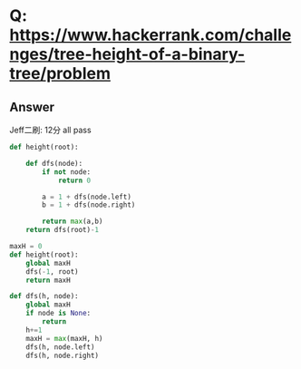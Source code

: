 # Q: https://www.hackerrank.com/challenges/tree-height-of-a-binary-tree/problem

## Answer
Jeff二刷:
12分 all pass
```python
def height(root):

    def dfs(node):
        if not node:
            return 0

        a = 1 + dfs(node.left)
        b = 1 + dfs(node.right)

        return max(a,b)
    return dfs(root)-1
```

```python
maxH = 0
def height(root):
    global maxH
    dfs(-1, root)
    return maxH

def dfs(h, node):
    global maxH
    if node is None:
        return
    h+=1
    maxH = max(maxH, h)
    dfs(h, node.left)
    dfs(h, node.right)
```